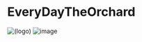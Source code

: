 # EveryDayTheOrchard
![(logo)](http://images.cnitblog.com/blog2015/497279/201505/051004492043385.png)
![image](https://github.com/liqungang/zirs/tree/master/EveryDayTheOrchard/Images/Untitled.gif)  
